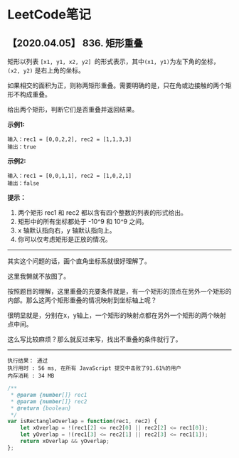 # LeetCode笔记

## 【2020.04.05】  836. 矩形重叠

矩形以列表 `[x1, y1, x2, y2] `的形式表示，其中` (x1, y1) `为左下角的坐标，`(x2, y2)` 是右上角的坐标。

如果相交的面积为正，则称两矩形重叠。需要明确的是，只在角或边接触的两个矩形不构成重叠。

给出两个矩形，判断它们是否重叠并返回结果。

**示例1:**

```
输入：rec1 = [0,0,2,2], rec2 = [1,1,3,3]
输出：true
```

**示例2:**

```
输入：rec1 = [0,0,1,1], rec2 = [1,0,2,1]
输出：false
```

**提示：**

1. 两个矩形 rec1 和 rec2 都以含有四个整数的列表的形式给出。
2. 矩形中的所有坐标都处于 -10^9 和 10^9 之间。
3. x 轴默认指向右，y 轴默认指向上。
4. 你可以仅考虑矩形是正放的情况。

***

其实这个问题的话，画个直角坐标系就很好理解了。

这里我懒就不放图了。

按照题目的理解，这里重叠的充要条件就是，有一个矩形的顶点在另外一个矩形的内部。那么这两个矩形重叠的情况映射到坐标轴上呢？

很明显就是，分别在x，y轴上，一个矩形的映射点都在另外一个矩形的两个映射点中间。

这么写比较麻烦？那么就反过来写，找出不重叠的条件就行了。

***

```
执行结果： 通过
执行用时 : 56 ms, 在所有 JavaScript 提交中击败了91.61%的用户
内存消耗 : 34 MB
```

```javascript
/**
 * @param {number[]} rec1
 * @param {number[]} rec2
 * @return {boolean}
 */
var isRectangleOverlap = function(rec1, rec2) {
    let xOverlap = !(rec1[2] <= rec2[0] || rec2[2] <= rec1[0]);
    let yOverlap = !(rec1[3] <= rec2[1] || rec2[3] <= rec1[1]);
    return xOverlap && yOverlap;
};
```


